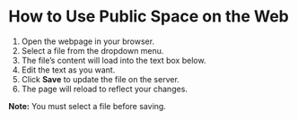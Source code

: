 # How to Use Public Space on the Web

1. Open the webpage in your browser.  
2. Select a file from the dropdown menu.  
3. The file’s content will load into the text box below.  
4. Edit the text as you want.  
5. Click **Save** to update the file on the server.  
6. The page will reload to reflect your changes.  

**Note:** You must select a file before saving.
